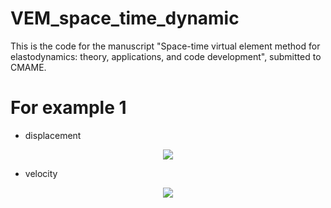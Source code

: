 # VEM_space_time_dynamic

This is the code for the manuscript "Space-time virtual element method for elastodynamics: theory, applications, and code development", submitted to CMAME.

# For example 1
* displacement
<div align="center">
    <img src="https://github.com/Qinxiaoye/VEM_space_time_dynamic/blob/main/displacement.png">
</div>

* velocity
<div align="center">
    <img src="https://github.com/Qinxiaoye/VEM_space_time_dynamic/blob/main/velocity.png">
</div>
